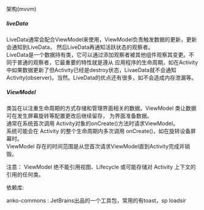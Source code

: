 架构(mvvm)  

##### liveData
LiveData通常会配合ViewModel来使用，ViewModel负责触发数据的更新，更新会通知到LiveData，
然后LiveData再通知活跃状态的观察者。    
LiveData是一个数据持有类，它可以通过添加观察者被其他组件观察其变更。不同于普通的观察者，它最重要的特性就是遵从
应用程序的生命周期，如在Activity中如果数据更新了但Activity已经是destroy状态，LivaeData就不会通知
Activity(observer)。当然。LiveData的优点还有很多，如不会造成内存泄漏等。

##### ViewModel 
类旨在以注重生命周期的方式存储和管理界面相关的数据。ViewModel 类让数据可在发生屏幕旋转等配置更改后继续留存，
为界面准备数据。  
通常在系统首次调用 Activity对象的onCreate()方法时请求ViewModel。    
系统可能会在 Activity 的整个生命周期内多次调用 onCreate()，如在旋转设备屏幕时。   
ViewModel 存在的时间范围是从您首次请求ViewModel直到Activity完成并销毁。   

注意： ViewModel 绝不能引用视图、Lifecycle 或可能存储对 Activity 上下文的引用的任何类。



依赖库:

anko-commons : JetBrains出品的一个工具包，常用的有toast，sp
loadsir